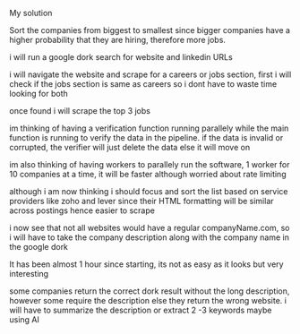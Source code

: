 My solution

Sort the companies from biggest to smallest since bigger companies have a higher probability that they are hiring, therefore more jobs.

i will run a google dork search for website and linkedin URLs

i will navigate the website and scrape for a careers or jobs section, first i will check if the jobs section is same as careers so i dont have to waste time looking for both

once found i will scrape the top 3 jobs

im thinking of having a verification function running parallely while the main function is running to verify the data in the pipeline. if the data is invalid or corrupted, the verifier will just delete the data else it will move on

im also thinking of having workers to parallely run the software, 1 worker for 10 companies at a time, it will be faster although worried about rate limiting


although i am now thinking i should focus and sort the list based on service providers like zoho and lever since their HTML formatting will be similar across postings hence easier to scrape



i now see that not all websites would have a regular companyName.com, so i will have to take the company description along with the company name in the google dork


It has been almost 1 hour since starting, its not as easy as it looks but very interesting

some companies return the correct dork result without the long description, however some require the description else they return the wrong website. i will have to summarize the description or extract 2 -3 keywords maybe using AI

